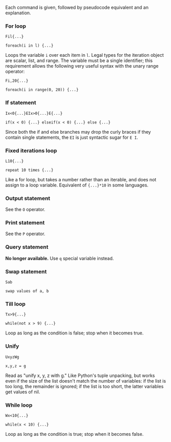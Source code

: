 Each command is given, followed by pseudocode equivalent and an explanation.

### For loop

`Fil{...}`

`foreach(i in l) {...}`

Loops the variable `i` over each item in `l`. Legal types for the iteration object are scalar, list, and range. The variable must be a single identifier; this requirement allows the following very useful syntax with the unary range operator:

`Fi,20{...}`

`foreach(i in range(0, 20)) {...}`

### If statement

`Ix<0{...}EIx>0{...}E{...}`

`if(x < 0) {...} elseif(x < 0) {...} else {...}`

Since both the if and else branches may drop the curly braces if they contain single statements, the `EI` is just syntactic sugar for `E I`.

### Fixed iterations loop

`L10{...}`

`repeat 10 times {...}`

Like a for loop, but takes a number rather than an iterable, and does not assign to a loop variable. Equivalent of `{...}*10` in some languages.

### Output statement

See the `O` operator.

### Print statement

See the `P` operator.

### Query statement

**No longer available.** Use `q` special variable instead.

### Swap statement

`Sab`

`swap values of a, b`

### Till loop

`Tx>9{...}`

`while(not x > 9) {...}`

Loop as long as the condition is false; stop when it becomes true.

### Unify

`UxyzWg`

`x,y,z = g`

Read as "unify x, y, z with g." Like Python's tuple unpacking, but works even if the size of the list doesn't match the number of variables: if the list is too long, the remainder is ignored; if the list is too short, the latter variables get values of nil.

### While loop

`Wx<10{...}`

`while(x < 10) {...}`

Loop as long as the condition is true; stop when it becomes false.
